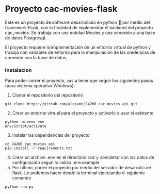 # Proyecto cac-movies-flask

Este es un proyecto de software desarrollado en python 🐍 por medio del framework Flask, con la finalidad de implementar el backend del proyecto cac_movies. Se trabaja con una entidad Movies y una conexión a una base de datos Postgresql.

El proyecto requiere la implementación de un entorno virtual de python y trabaja con variables de entorno para la manipulación de las credencias de conexión con la base de datos.

### Instalacion
Para poder correr el proyecto, vas a tener que seguir los siguientes pasos (para sistema operativo Windows):

1. Clonar el repositorio del repositorio
```
git clone https://github.com/alejant/24266_cac_movies_api.git
```
2. Crear un entorno virtual para el proyecto y activarlo o usar el existente
```
python -m venv env
env/Script/activate
```
3. Instalar las dependencias del proyecto
```
cd 24266_cac_movies_api
pip install -r requirements.txt
```
4. Crear un archivo .env en el directorio raiz y completar con los datos de configuración segun lo indica .env.example
5. Por último, correr el proyecto por medio del servidor de desarrollo de flask. Lo podemos hacer desde la terminal ejecutando el siguiente comando
```
python run.py
```
